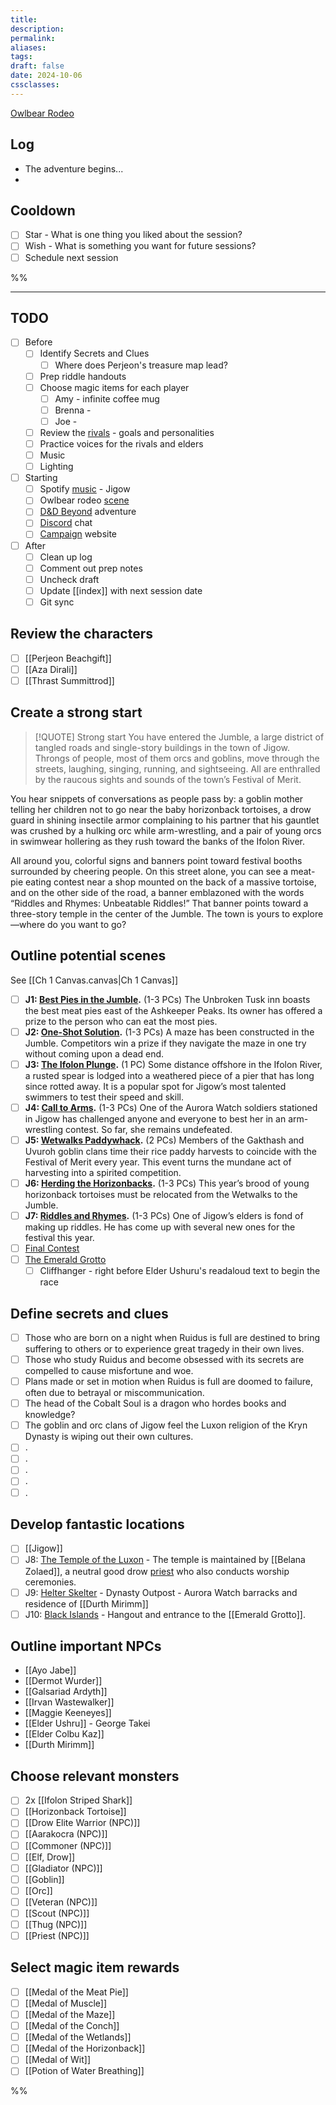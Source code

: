 ```yaml
---
title: 
description: 
permalink: 
aliases: 
tags: 
draft: false
date: 2024-10-06
cssclasses:
---
```


[Owlbear Rodeo](https://www.owlbear.rodeo/room/BaGN2KPVM902/TheHomeyLeaf)  

## Log

- The adventure begins...
- 

## Cooldown

- [ ] Star - What is one thing you liked about the session?
- [ ] Wish - What is something you want for future sessions?
- [ ] Schedule next session

%%

---

## TODO

- [ ] Before
	- [ ] Identify Secrets and Clues
		- [ ] Where does Perjeon's treasure map lead?
	- [ ] Prep riddle handouts
	- [ ] Choose magic items for each player
		- [ ] Amy - infinite coffee mug
		- [ ] Brenna - 
		- [ ] Joe - 
	- [ ] Review the [rivals](https://www.dndbeyond.com/sources/dnd/cotn/answering-the-call#Rivals) - goals and personalities
	- [ ] Practice voices for the rivals and elders
	- [ ] Music 
	- [ ] Lighting
- [ ] Starting
	- [ ] Spotify [music](https://open.spotify.com/track/0gb2snwbCPeeS0w8gBgIqy) - Jigow
	- [ ] Owlbear rodeo [scene](https://www.owlbear.rodeo/room/EiCy8X2dzjxe/TheDinkyBoat) 
	- [ ] [D&D Beyond](https://www.dndbeyond.com/sources/dnd/cotn/a-fateful-competition#FestivalofMerit) adventure
	- [ ] [Discord](https://discord.com/channels/@me/1289679259560050811) chat
	- [ ] [Campaign](https://aliciafrederick.github.io/Call-of-the-Netherdeep/) website
- [ ] After
	- [ ] Clean up log
	- [ ] Comment out prep notes
	- [ ] Uncheck draft
	- [ ] Update [[index]] with next session date
	- [ ] Git sync

##  Review the characters

- [ ] [[Perjeon Beachgift]] 
- [ ] [[Aza Dirali]] 
- [ ] [[Thrast Summittrod]] 

##  Create a strong start

> [!QUOTE] Strong start
> You have entered the Jumble, a large district of tangled roads and single-story buildings in the town of Jigow. Throngs of people, most of them orcs and goblins, move through the streets, laughing, singing, running, and sightseeing. All are enthralled by the raucous sights and sounds of the town’s Festival of Merit.
>
You hear snippets of conversations as people pass by: a goblin mother telling her children not to go near the baby horizonback tortoises, a drow guard in shining insectile armor complaining to his partner that his gauntlet was crushed by a hulking orc while arm-wrestling, and a pair of young orcs in swimwear hollering as they rush toward the banks of the Ifolon River.
>
All around you, colorful signs and banners point toward festival booths surrounded by cheering people. On this street alone, you can see a meat-pie eating contest near a shop mounted on the back of a massive tortoise, and on the other side of the road, a banner emblazoned with the words “Riddles and Rhymes: Unbeatable Riddles!” That banner points toward a three-story temple in the center of the Jumble. The town is yours to explore—where do you want to go?
 
##  Outline potential scenes

See [[Ch 1 Canvas.canvas|Ch 1 Canvas]] 

- [ ] **J1: [Best Pies in the Jumble](https://www.dndbeyond.com/sources/dnd/cotn/a-fateful-competition#J1BestPiesintheJumble).** (1-3 PCs) The Unbroken Tusk inn boasts the best meat pies east of the Ashkeeper Peaks. Its owner has offered a prize to the person who can eat the most pies.
- [ ] **J2: [One-Shot Solution](https://www.dndbeyond.com/sources/dnd/cotn/a-fateful-competition#J2OneShotSolution).** (1-3 PCs) A maze has been constructed in the Jumble. Competitors win a prize if they navigate the maze in one try without coming upon a dead end.
- [ ] **J3: [The Ifolon Plunge](https://www.dndbeyond.com/sources/dnd/cotn/a-fateful-competition#J3TheIfolonPlunge).** (1 PC) Some distance offshore in the Ifolon River, a rusted spear is lodged into a weathered piece of a pier that has long since rotted away. It is a popular spot for Jigow’s most talented swimmers to test their speed and skill.
- [ ] **J4: [Call to Arms](https://www.dndbeyond.com/sources/dnd/cotn/a-fateful-competition#J4CalltoArms).** (1-3 PCs) One of the Aurora Watch soldiers stationed in Jigow has challenged anyone and everyone to best her in an arm-wrestling contest. So far, she remains undefeated.
- [ ] **J5: [Wetwalks Paddywhack](https://www.dndbeyond.com/sources/dnd/cotn/a-fateful-competition#J5WetwalksPaddywhack).** (2 PCs) Members of the Gakthash and Uvuroh goblin clans time their rice paddy harvests to coincide with the Festival of Merit every year. This event turns the mundane act of harvesting into a spirited competition.
- [ ] **J6: [Herding the Horizonbacks](https://www.dndbeyond.com/sources/dnd/cotn/a-fateful-competition#J6HerdingtheHorizonbacks).** (1-3 PCs) This year’s brood of young horizonback tortoises must be relocated from the Wetwalks to the Jumble.
- [ ] **J7: [Riddles and Rhymes](https://www.dndbeyond.com/sources/dnd/cotn/a-fateful-competition#J7RiddlesandRhymes).** (1-3 PCs) One of Jigow’s elders is fond of making up riddles. He has come up with several new ones for the festival this year.
- [ ] [Final Contest](https://www.dndbeyond.com/sources/dnd/cotn/a-fateful-competition#FinalContest) 
- [ ] [The Emerald Grotto](https://www.dndbeyond.com/sources/dnd/cotn/a-fateful-competition#TheEmeraldGrotto) 
	- [ ] Cliffhanger - right before Elder Ushuru's readaloud text to begin the race

##  Define secrets and clues

- [ ] Those who are born on a night when Ruidus is full are destined to bring suffering to others or to experience great tragedy in their own lives.
- [ ] Those who study Ruidus and become obsessed with its secrets are compelled to cause misfortune and woe.
- [ ] Plans made or set in motion when Ruidus is full are doomed to failure, often due to betrayal or miscommunication.
- [ ] The head of the Cobalt Soul is a dragon who hordes books and knowledge?
- [ ] The goblin and orc clans of Jigow feel the Luxon religion of the Kryn Dynasty is wiping out their own cultures. 
- [ ] .
- [ ] .
- [ ] .
- [ ] .
- [ ] .

##  Develop fantastic locations

- [ ] [[Jigow]] 
- [ ] J8: [The Temple of the Luxon](https://www.dndbeyond.com/sources/dnd/cotn/a-fateful-competition#J8TempleoftheLuxon) - The temple is maintained by [[Belana Zolaed]], a neutral good drow [priest](https://www.dndbeyond.com/monsters/16985-priest) who also conducts worship ceremonies.
- [ ] J9: [Helter Skelter](https://www.dndbeyond.com/sources/dnd/cotn/a-fateful-competition#J9HelterSkelter) - Dynasty Outpost - Aurora Watch barracks and residence of [[Durth Mirimm]] 
- [ ] J10: [Black Islands](https://www.dndbeyond.com/sources/dnd/cotn/a-fateful-competition#J10BlackIslands) - Hangout and entrance to the [[Emerald Grotto]]. 

##  Outline important NPCs

- [[Ayo Jabe]] 
- [[Dermot Wurder]] 
- [[Galsariad Ardyth]] 
- [[Irvan Wastewalker]] 
- [[Maggie Keeneyes]] 
- [[Elder Ushru]] - George Takei
- [[Elder Colbu Kaz]] 
- [[Durth Mirimm]] 

##  Choose relevant monsters

- [ ] 2x [[Ifolon Striped Shark]] 
- [ ] [[Horizonback Tortoise]] 
- [ ] [[Drow Elite Warrior (NPC)]]  
- [ ] [[Aarakocra (NPC)]] 
- [ ] [[Commoner (NPC)]] 
- [ ] [[Elf, Drow]] 
- [ ] [[Gladiator (NPC)]]
- [ ] [[Goblin]] 
- [ ] [[Orc]] 
- [ ] [[Veteran (NPC)]] 
- [ ] [[Scout (NPC)]] 
- [ ] [[Thug (NPC)]] 
- [ ] [[Priest (NPC)]] 

##  Select magic item rewards

- [ ] [[Medal of the Meat Pie]] 
- [ ] [[Medal of Muscle]] 
- [ ] [[Medal of the Maze]] 
- [ ] [[Medal of the Conch]] 
- [ ] [[Medal of the Wetlands]] 
- [ ] [[Medal of the Horizonback]] 
- [ ] [[Medal of Wit]] 
- [ ] [[Potion of Water Breathing]] 

%%